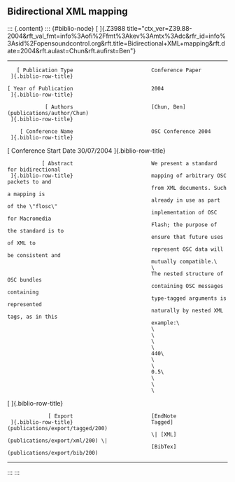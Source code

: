 ## Bidirectional XML mapping

::: {.content}
::: {#biblio-node}
[ ]{.Z3988
title="ctx_ver=Z39.88-2004&rft_val_fmt=info%3Aofi%2Ffmt%3Akev%3Amtx%3Adc&rfr_id=info%3Asid%2Fopensoundcontrol.org&rft.title=Bidirectional+XML+mapping&rft.date=2004&rft.aulast=Chun&rft.aufirst=Ben"}

  ----------------------- ----------------------- -----------------------------------------
       [ Publication Type                         Conference Paper
     ]{.biblio-row-title}                         

    [ Year of Publication                         2004
     ]{.biblio-row-title}                         

                [ Authors                         [Chun, Ben](publications/author/Chun)
     ]{.biblio-row-title}                         

        [ Conference Name                         OSC Conference 2004
     ]{.biblio-row-title}                         

  [ Conference Start Date                         30/07/2004
     ]{.biblio-row-title}                         

               [ Abstract                         We present a standard for bidirectional
     ]{.biblio-row-title}                         mapping of arbitrary OSC packets to and
                                                  from XML documents. Such a mapping is
                                                  already in use as part of the \"flosc\"
                                                  implementation of OSC for Macromedia
                                                  Flash; the purpose of the standard is to
                                                  ensure that future uses of XML to
                                                  represent OSC data will be consistent and
                                                  mutually compatible.\
                                                  \
                                                  The nested structure of OSC bundles
                                                  containing OSC messages containing
                                                  type-tagged arguments is represented
                                                  naturally by nested XML tags, as in this
                                                  example:\
                                                  \
                                                  \
                                                  \
                                                  \
                                                  440\
                                                  \
                                                  \
                                                  0.5\
                                                  \
                                                  \
                                                  \

   [ ]{.biblio-row-title}                         

                 [ Export                         [EndNote
     ]{.biblio-row-title}                         Tagged](publications/export/tagged/200)
                                                  \| [XML](publications/export/xml/200) \|
                                                  [BibTex](publications/export/bib/200)
  ----------------------- ----------------------- -----------------------------------------
:::
:::
